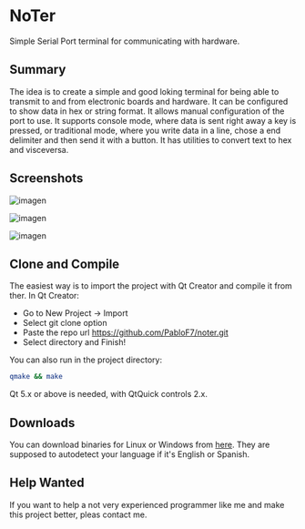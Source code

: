 # NoTer

Simple Serial Port terminal for communicating with hardware.

## Summary

The idea is to create a simple and good loking terminal for being able to transmit to and from electronic boards and hardware. It can be configured to show data in hex or string format. It allows manual configuration of the port to use. It supports console mode, where data is sent right away a key is pressed, or traditional mode, where you write data in a line, chose a end delimiter and then send it with a button. It has utilities to convert text to hex and visceversa.

## Screenshots

![imagen](https://user-images.githubusercontent.com/20048049/44821603-1728df00-abcd-11e8-9639-130b66ceab07.png)


![imagen](https://user-images.githubusercontent.com/20048049/44821621-2c057280-abcd-11e8-8f56-fa00c76dbeec.png)

![imagen](https://user-images.githubusercontent.com/20048049/44821644-48a1aa80-abcd-11e8-917c-09d7171fa3bc.png)

## Clone and Compile

The easiest way is to import the project with Qt Creator and compile it from ther. In Qt Creator:

* Go to New Project -> Import
* Select git clone option
* Paste the repo url https://github.com/PabloF7/noter.git
* Select directory and Finish!

You can also run in the project directory:

```bash
qmake && make
```

Qt 5.x or above is needed, with QtQuick controls 2.x.

## Downloads

You can download binaries for Linux or Windows from [here](https://github.com/PabloF7/noter/releases/). They are supposed to autodetect your language if it's English or Spanish.

## Help Wanted

If you want to help a not very experienced programmer like me and make this project better, pleas contact me.